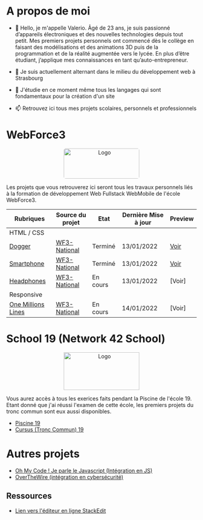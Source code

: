 # A propos de moi

- 👋 Hello, je m'appelle Valerio. Âgé de 23 ans, je suis passionné d’appareils électroniques et des nouvelles technologies 
     depuis tout petit. Mes premiers projets personnels ont commencé dès le collège en 
     faisant des modélisations et des animations 3D puis de la programmation et de la réalité 
     augmentée vers le lycée. En plus d’être étudiant, j’applique mes connaissances en tant 
     qu’auto-entrepreneur.

- 👀 Je suis actuellement alternant dans le milieu du développement web à Strasbourg

- 🌱 J'étudie en ce moment même tous les langages qui sont fondamentaux pour la création d'un site

- 📫 Retrouvez ici tous mes projets scolaires, personnels et professionnels
<!-- - 💞️ I’m looking to collaborate on ... -->

# WebForce3

<div align="center">
  <a href="#">
    <img style="border-radius: 5px;" src="https://www.frenchtechbordeaux.com/wp-content/uploads/2021/02/WebForce3_logo-violet_JPEG.jpg" alt="Logo" width="200" height="80">
  </a>

  <p align ="left">
    Les projets que vous retrouverez ici seront tous les travaux personnels liés à la formation de développement Web Fullstack WebMobile de l'école WebForce3.
<!--     <br />
    <a href="https://github.com/othneildrew/Best-README-Template"><strong>Explore the docs »</strong></a>
    <br />
    <br />
    <a href="https://github.com/othneildrew/Best-README-Template">View Demo</a>
    ·
    <a href="https://github.com/othneildrew/Best-README-Template/issues">Report Bug</a>
    ·
    <a href="https://github.com/othneildrew/Best-README-Template/issues">Request Feature</a> -->
  </p>
</div>

| Rubriques | Source du projet | Etat | Dernière Mise à jour | Preview
|--|--|--|--|--|
 HTML / CSS | 
 [Dogger](https://https://github.com/CSTLLI/WF3-Dogger) | [WF3-National](https://github.com/WF3-National/Dogger) | Terminé | 13/01/2022 | [Voir](https://castellivalerio.com/projets/Dogger/index.html)
  [Smartphone](https://github.com/CSTLLI/Smartphone) | [WF3-National](https://github.com/WF3-National/Smartphone) | Terminé | 13/01/2022 | [Voir](https://castellivalerio.com/projets/Smartphone/index.html)
 [Headphones](https://github.com/CSTLLI/Headphones/) | [WF3-National](https://github.com/WF3-National/Headphones) | En cours | 13/01/2022 | [Voir]
Responsive |
[One Millions Lines](https://github.com/CSTLLI/WF3-One-Millions-Lines) | [WF3-National](https://github.com/WF3-National/One-Million-Lines) | En cours | 14/01/2022 | [Voir]

# School 19 (Network 42 School)

<div align="center">
  <a href="#">
    <img src="https://images.squarespace-cdn.com/content/v1/52d62550e4b09a1f1b0861f1/1534721345653-5LY9VSH3W6TI9ZIAW9PF/42%2Blogo.png?format=1000w" alt="Logo" width="200" height="100">
  </a>
     
 <p align ="left">
    Vous aurez accès à tous les exerices faits pendant la Piscine de l'école 19. Etant donné que j'ai réussi l'examen de cette école, les premiers projets du tronc commun sont eux aussi disponibles.
 </p>
</div>
     
- [Piscine 19](https://github.com/CSTLLI/Piscine19)
- [Cursus (Tronc Commun) 19](https://github.com/CSTLLI/Piscine19)
     
# Autres projets
     
- [Oh My Code ! Je parle le Javascript (Intégration en JS)](https://github.com/CSTLLI/OhMyCode)
- [OverTheWire (intégration en cybersécurité)](https://github.com/CSTLLI/OverTheWire)
 
## Ressources

 - [Lien vers l'éditeur en ligne StackEdit](https://stackedit.io/app#)

